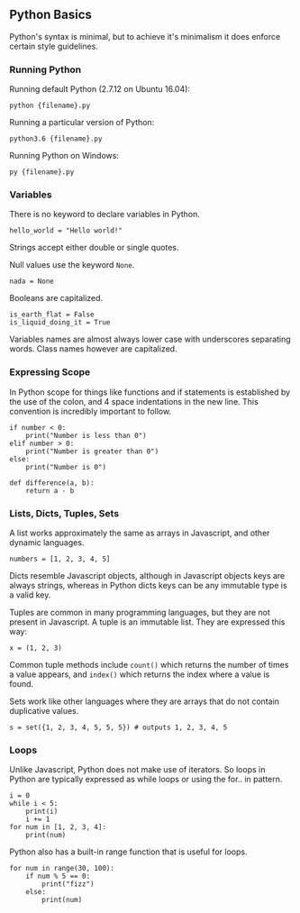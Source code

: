 ## Python Basics

Python's syntax is minimal, but to achieve it's minimalism it does enforce certain style guidelines.

### Running Python

Running default Python (2.7.12 on Ubuntu 16.04):

`python {filename}.py`

Running a particular version of Python:

`python3.6 {filename}.py`

Running Python on Windows:

`py {filename}.py`

### Variables

There is no keyword to declare variables in Python.

`hello_world = "Hello world!"`

Strings accept either double or single quotes.

Null values use the keyword `None`.

`nada = None`

Booleans are capitalized.

```
is_earth_flat = False
is_liquid_doing_it = True
```

Variables names are almost always lower case with underscores separating words. Class names however are capitalized.

### Expressing Scope

In Python scope for things like functions and if statements is established by the use of the colon, and 4 space indentations in the new line. This convention is incredibly important to follow.

```
if number < 0:
    print("Number is less than 0")
elif number > 0:
    print("Number is greater than 0")
else:
    print("Number is 0")

def difference(a, b):
    return a - b
```

### Lists, Dicts, Tuples, Sets

A list works approximately the same as arrays in Javascript, and other dynamic languages.

`numbers = [1, 2, 3, 4, 5]`

Dicts resemble Javascript objects, although in Javascript objects keys are always strings, whereas in Python dicts keys can be any immutable type is a valid key.

Tuples are common in many programming languages, but they are not present in Javascript. A tuple is an immutable list. They are expressed this way:

`x = (1, 2, 3)`

Common tuple methods include `count()` which returns the number of times a value appears, and `index()` which returns the index where a value is found.

Sets work like other languages where they are arrays that do not contain duplicative values.

`s = set({1, 2, 3, 4, 5, 5, 5}) # outputs 1, 2, 3, 4, 5`

### Loops

Unlike Javascript, Python does not make use of iterators. So loops in Python are typically expressed as while loops or using the for.. in pattern.

```
i = 0
while i < 5:
    print(i)
    i += 1
for num in [1, 2, 3, 4]:
    print(num)
```

Python also has a built-in range function that is useful for loops.

```
for num in range(30, 100):
    if num % 5 == 0:
        print("fizz")
    else:
        print(num)
```
